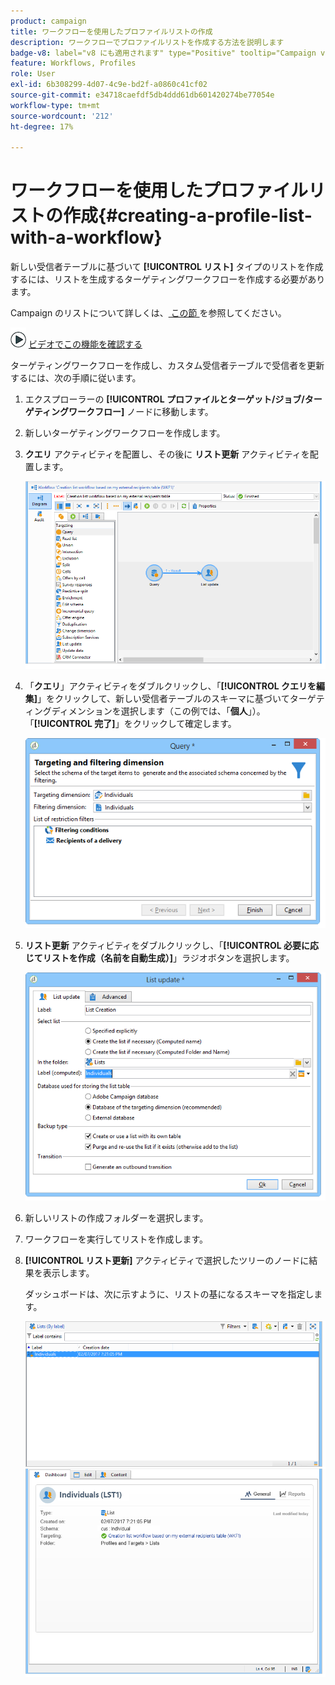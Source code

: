 ```yaml
---
product: campaign
title: ワークフローを使用したプロファイルリストの作成
description: ワークフローでプロファイルリストを作成する方法を説明します
badge-v8: label="v8 にも適用されます" type="Positive" tooltip="Campaign v8 にも適用されます"
feature: Workflows, Profiles
role: User
exl-id: 6b308299-4d07-4c9e-bd2f-a0860c41cf02
source-git-commit: e34718caefdf5db4ddd61db601420274be77054e
workflow-type: tm+mt
source-wordcount: '212'
ht-degree: 17%

---
```


# ワークフローを使用したプロファイルリストの作成{#creating-a-profile-list-with-a-workflow}


新しい受信者テーブルに基づいて **[!UICONTROL リスト]** タイプのリストを作成するには、リストを生成するターゲティングワークフローを作成する必要があります。

Campaign のリストについて詳しくは、[ この節 ](../../platform/using/creating-and-managing-lists.md#about-lists-in-adobe-campaign) を参照してください。

![](assets/do-not-localize/how-to-video.png) [ビデオでこの機能を確認する](../../platform/using/creating-and-managing-lists.md#create-list-in-a-wf-video)

ターゲティングワークフローを作成し、カスタム受信者テーブルで受信者を更新するには、次の手順に従います。

1. エクスプローラーの **[!UICONTROL プロファイルとターゲット/ジョブ/ターゲティングワークフロー]** ノードに移動します。
1. 新しいターゲティングワークフローを作成します。
1. **クエリ** アクティビティを配置し、その後に **リスト更新** アクティビティを配置します。

   ![](assets/mapping_create_list_workflow01.png)

1. 「**クエリ**」アクティビティをダブルクリックし、「**[!UICONTROL クエリを編集]**」をクリックして、新しい受信者テーブルのスキーマに基づいてターゲティングディメンションを選択します（この例では、「**個人**」）。 「**[!UICONTROL 完了]**」をクリックして確定します。

   ![](assets/mapping_create_list_workflow03.png)

1. **リスト更新** アクティビティをダブルクリックし、「**[!UICONTROL 必要に応じてリストを作成（名前を自動生成）]**」ラジオボタンを選択します。

   ![](assets/mapping_create_list_workflow02.png)

1. 新しいリストの作成フォルダーを選択します。
1. ワークフローを実行してリストを作成します。
1. **[!UICONTROL リスト更新]** アクティビティで選択したツリーのノードに結果を表示します。

   ダッシュボードは、次に示すように、リストの基になるスキーマを指定します。

   ![](assets/mapping_list_view.png)
